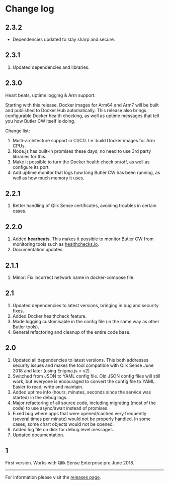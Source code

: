 # Change log

## 2.3.2

- Dependencies updated to stay sharp and secure.

## 2.3.1

1. Updated dependencies and libraries.

## 2.3.0

Heart beats, uptime logging & Arm support.

Starting with this release, Docker images for Arm64 and Arm7 will be built and published to Docker Hub automatically.
This release also brings configurable Docker health checking, as well as uptime messages that tell you how Butler CW itself is doing.

Change list:

1. Multi-architecture support in CI/CD. I.e. build Docker images for Arm CPUs.
2. Node.js has built-in promises these days, no need to use 3rd party libraries for this.
3. Make it possible to turn the Docker health check on/off, as well as configure its port.
4. Add uptime monitor that logs how long Butler CW has been running, as well as how much memory it uses. 

## 2.2.1

1. Better handling of Qlik Sense certificates, avoiding troubles in certain cases.

## 2.2.0

1. Added **hearbeats**. This makes it possible to monitor Butler CW from monitoring tools such as [healthchecks.io](healthchecks.io).
2. Documentation updates.

## 2.1.1

1. Minor: Fix incorrect network name in docker-compose file.

## 2.1

1. Updated dependencies to latest versions, bringing in bug and security fixes.
2. Added Docker healthcheck feature.
3. Made logging customisable in the config file (in the same way as other Butler tools).
4. General refactoring and cleanup of the entire code base.

## 2.0

1. Updated all dependencies to latest versions. This both addresses security issues and makes the tool compatible with Qlik Sense June 2018 and later (using Enigma.js > v2).
2. Switched from JSON to YAML config file. Old JSON config files will still work, but everyone is encouraged to convert the config file to YAML. Easier to read, write and maintain.
3. Added uptime info (hours, minutes, seconds since the service was started) in the debug logs.
4. Major refactoring of all source code, including migrating (most of the code) to use async/await instead of promises.
5. Fixed bug where apps that were opened/cached very frequently (several times per minute) would not be properly handled. In some cases, some chart objects would not be opened.
6. Added log file on disk for debug level messages.
7. Updated documentation.

## 1

First version. Works with Qlik Sense Enterprise pre June 2018.

---

For information please visit the [releases page](https://github.com/ptarmiganlabs/butler-cw/releases).